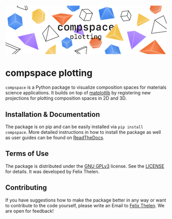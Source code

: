 <p align="center">
  <a href="./assets/banner.svg">
    <img src="./assets/banner.png" alt="Project banner" width="1000">
  </a>
</p>

# compspace plotting

`compspace` is a Python package to visualize composition spaces for materials science applications. It builds on top 
of [matplotlib](https://matplotlib.org/) by registering new projections for plotting composition spaces in 2D and 3D.

## Installation & Documentation

The package is on pip and can be easily installed via `pip install compspace`. More detailed instructions in how to 
install the package as well as user guides can be found on 
[ReadTheDocs](https://compspace.readthedocs.io/en/latest/index.html).

## Terms of Use

The package is distributed under the [GNU GPLv3](https://www.gnu.org/licenses/quick-guide-gplv3.html) license. See the [LICENSE](LICENSE) for details. It was developed 
by Felix Thelen.

## Contributing

If you have suggestions how to make the package better in any way or want to contribute to the code yourself, please 
write an Email to [Felix Thelen](felix.thelen@ruhr-uni-bochum.de). We are open for feedback!
